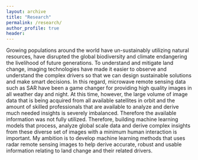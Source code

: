 ```yaml
---
layout: archive
title: "Research"
permalink: /research/
author_profile: true
header:
---
```


Growing populations around the world have un-sustainably utilizing natural resources, have
disrupted the global biodiversity and climate endangering the livelihood of future generations. To
understand and mitigate land change, imaging technologies have made it easier to observe and
understand the complex drivers so that we can design sustainable solutions and make smart
decisions. In this regard, microwave remote sensing data such as SAR have been a game changer
for providing high quality images in all weather day and night. At this time, however, the large
volume of image data that is being acquired from all available satellites in orbit and the amount of
skilled professionals that are available to analyze and derive much needed insights is severely
imbalanced. Therefore the available information was not fully utilized. Therefore,
building
machine learning models that process, analyze global scale data and derive complex insights from
these diverse set of images with a minimum human interaction is important. My ambition is to
develop machine learning methods that uses radar remote sensing images to help derive accurate,
robust and usable information relating to land change and their related drivers.
